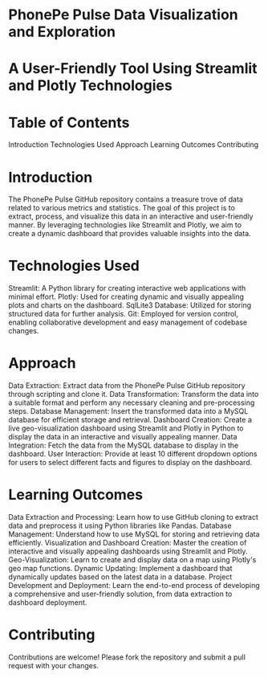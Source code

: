 # PhonePe Pulse Data Visualization and Exploration
# A User-Friendly Tool Using Streamlit and Plotly Technologies

# Table of Contents
Introduction
Technologies Used
Approach
Learning Outcomes
Contributing



# Introduction
The PhonePe Pulse GitHub repository contains a treasure trove of data related to various metrics and statistics. The goal of this project is to extract, process, and visualize this data in an interactive and user-friendly manner. By leveraging technologies like Streamlit and Plotly, we aim to create a dynamic dashboard that provides valuable insights into the data.

# Technologies Used
Streamlit: A Python library for creating interactive web applications with minimal effort.
Plotly: Used for creating dynamic and visually appealing plots and charts on the dashboard.
SqlLite3 Database: Utilized for storing structured data for further analysis.
Git: Employed for version control, enabling collaborative development and easy management of codebase changes.

# Approach
Data Extraction: Extract data from the PhonePe Pulse GitHub repository through scripting and clone it.
Data Transformation: Transform the data into a suitable format and perform any necessary cleaning and pre-processing steps.
Database Management: Insert the transformed data into a MySQL database for efficient storage and retrieval.
Dashboard Creation: Create a live geo-visualization dashboard using Streamlit and Plotly in Python to display the data in an interactive and visually appealing manner.
Data Integration: Fetch the data from the MySQL database to display in the dashboard.
User Interaction: Provide at least 10 different dropdown options for users to select different facts and figures to display on the dashboard.

# Learning Outcomes
Data Extraction and Processing: Learn how to use GitHub cloning to extract data and preprocess it using Python libraries like Pandas.
Database Management: Understand how to use MySQL for storing and retrieving data efficiently.
Visualization and Dashboard Creation: Master the creation of interactive and visually appealing dashboards using Streamlit and Plotly.
Geo-Visualization: Learn to create and display data on a map using Plotly's geo map functions.
Dynamic Updating: Implement a dashboard that dynamically updates based on the latest data in a database.
Project Development and Deployment: Learn the end-to-end process of developing a comprehensive and user-friendly solution, from data extraction to dashboard deployment.

# Contributing
Contributions are welcome! Please fork the repository and submit a pull request with your changes.
